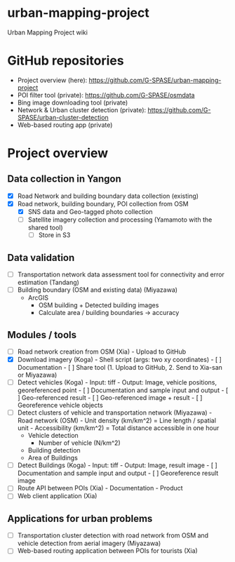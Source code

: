 # urban-mapping-project
Urban Mapping Project wiki

# GitHub repositories
- Project overview (here): https://github.com/G-SPASE/urban-mapping-project
- POI filter tool (private): https://github.com/G-SPASE/osmdata
- Bing image downloading tool (private)
- Network & Urban cluster detection (private): https://github.com/G-SPASE/urban-cluster-detection
- Web-based routing app (private)

# Project overview
## Data collection in Yangon
- [x] Road Network and building boundary data collection (existing)
- [x] Road network, building boundary, POI collection from OSM
  - [x] SNS data and Geo-tagged photo collection
  - [ ] Satellite imagery collection and processing (Yamamoto with the shared tool) 
	  - [ ] Store in S3

## Data validation
  - [ ] Transportation network data assessment tool for connectivity and error estimation (Tandang)
  - [ ] Building boundary (OSM and existing data) (Miyazawa)
	- ArcGIS
		- OSM building + Detected building images
		- Calculate area / building boundaries -> accuracy

## Modules / tools
- [ ] Road network creation from OSM (Xia)
	  - Upload to GitHub
- [x] Download imagery (Koga)
	  - Shell script (args: two xy coordinates)
	  - [ ] Documentation
	  - [ ] Share tool (1. Upload to GitHub, 2. Send to Xia-san or Miyazawa)  
- [ ] Detect vehicles (Koga)
	  	- Input: tiff
	  	- Output: Image, vehicle positions, georeferenced point
		- [ ] Documentation and sample input and output
		- [ ] Geo-referenced result
			- [ ] Geo-referenced image + result
			- [ ] Georeference vehicle objects
- [ ] Detect clusters of vehicle and transportation network (Miyazawa)
	  - Road network (OSM)
      - Unit density (km/km^2) = Line length / spatial unit
      - Accessibility (km/km^2) = Total distance accessible in one hour
    - Vehicle detection
      - Number of vehicle (N/km^2)
    - Building detection
    - Area of Buildings
- [ ] Detect Buildings (Koga)
  		- Input: tiff
  		- Output: Image, result image
  		- [ ] Documentation and sample input and output
	  	- [ ] Georeference result image
- [ ] Route API between POIs (Xia)
	  - Documentation
	  - Product
- [ ] Web client application (Xia)

## Applications for urban problems
- [ ] Transportation cluster detection with road network from OSM and vehicle detection from aerial imagery (Miyazawa)
- [ ] Web-based routing application between POIs for tourists (Xia)

